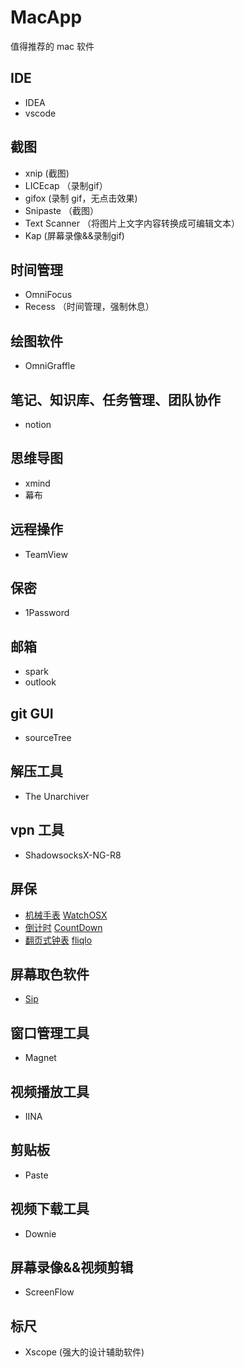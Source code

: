 # MacApp

值得推荐的 mac 软件

## IDE

- IDEA
- vscode

## 截图

- xnip (截图)
- LICEcap （录制gif）
- gifox (录制 gif，无点击效果)
- Snipaste （截图）
- Text Scanner （将图片上文字内容转换成可编辑文本）
- Kap (屏幕录像&&录制gif)

## 时间管理

- OmniFocus
- Recess （时间管理，强制休息）

## 绘图软件

- OmniGraffle

## 笔记、知识库、任务管理、团队协作

- notion

## 思维导图

- xmind
- 幕布

## 远程操作

- TeamView

## 保密

- 1Password

## 邮箱

- spark
- outlook

## git GUI

- sourceTree

## 解压工具

- The Unarchiver

## vpn 工具

- ShadowsocksX-NG-R8

## 屏保

- [机械手表](http://www.rasmusnielsen.dk/applewatch/) [WatchOSX](./localeMac/WatchOSX1.0.2.saver.zip)
- [倒计时](https://github.com/soffes/Countdown) [CountDown](./localeMac/Countdown.saver-0.1.0.zip)
- [翻页式钟表](https://fliqlo.com/#about) [fliqlo](./localeMac/fliqlo_171.dmg)

## 屏幕取色软件
- [Sip](http://sipapp.io/)

## 窗口管理工具

- Magnet

## 视频播放工具

- IINA

## 剪贴板

- Paste

## 视频下载工具

- Downie

## 屏幕录像&&视频剪辑

- ScreenFlow

## 标尺

- Xscope (强大的设计辅助软件)
